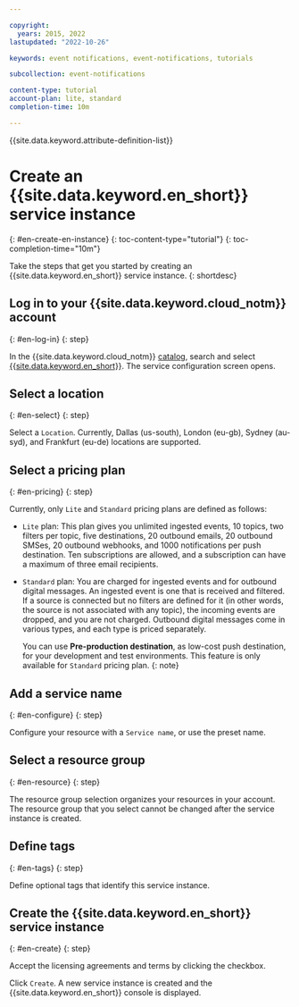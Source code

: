 ```yaml
---

copyright:
  years: 2015, 2022
lastupdated: "2022-10-26"

keywords: event notifications, event-notifications, tutorials

subcollection: event-notifications

content-type: tutorial
account-plan: lite, standard
completion-time: 10m

---
```


{{site.data.keyword.attribute-definition-list}}

# Create an {{site.data.keyword.en_short}} service instance
{: #en-create-en-instance}
{: toc-content-type="tutorial"}
{: toc-completion-time="10m"}

Take the steps that get you started by creating an {{site.data.keyword.en_short}} service instance.
{: shortdesc}

## Log in to your {{site.data.keyword.cloud_notm}} account
{: #en-log-in}
{: step}

In the {{site.data.keyword.cloud_notm}} [catalog](https://{DomainName}/catalog#services), search and select [{{site.data.keyword.en_short}}](https://{DomainName}/catalog/services/event-notifications). The service configuration screen opens.

## Select a location
{: #en-select}
{: step}

Select a `Location`. Currently, Dallas (us-south), London (eu-gb), Sydney (au-syd), and Frankfurt (eu-de) locations are supported.

## Select a pricing plan
{: #en-pricing}
{: step}

Currently, only `Lite` and `Standard` pricing plans are defined as follows:

* `Lite` plan: This plan gives you unlimited ingested events, 10 topics, two filters per topic, five destinations, 20 outbound emails, 20 outbound SMSes, 20 outbound webhooks, and 1000 notifications per push destination. Ten subscriptions are allowed, and a subscription can have a maximum of three email recipients.

* `Standard` plan: You are charged for ingested events and for outbound digital messages. An ingested event is one that is received and filtered. If a source is connected but no filters are defined for it (in other words, the source is not associated with any topic), the incoming events are dropped, and you are not charged. Outbound digital messages come in various types, and each type is priced separately.

   You can use **Pre-production destination**, as low-cost push destination, for your development and test environments. This feature is only available for `Standard` pricing plan.
   {: note}

## Add a service name
{: #en-configure}
{: step}

Configure your resource with a `Service name`, or use the preset name.

## Select a resource group
{: #en-resource}
{: step}

The resource group selection organizes your resources in your account. The resource group that you select cannot be changed after the service instance is created.

## Define tags
{: #en-tags}
{: step}

Define optional tags that identify this service instance.

## Create the {{site.data.keyword.en_short}} service instance
{: #en-create}
{: step}

Accept the licensing agreements and terms by clicking the checkbox.

Click `Create`. A new service instance is created and the {{site.data.keyword.en_short}} console is displayed.
